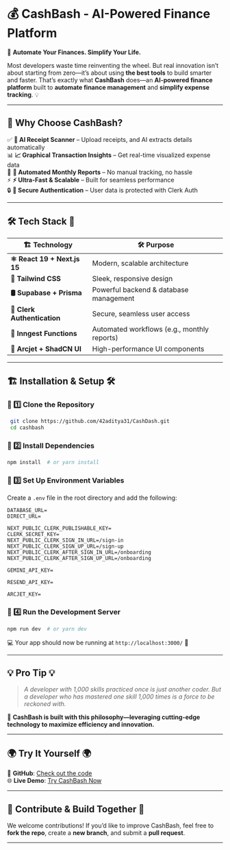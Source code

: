 # 💰 CashBash - AI-Powered Finance Platform

🚀 **Automate Your Finances. Simplify Your Life.**  

Most developers waste time reinventing the wheel. But real innovation isn’t about starting from zero—it’s about using **the best tools** to build smarter and faster. That’s exactly what **CashBash** does—an **AI-powered finance platform** built to **automate finance management** and **simplify expense tracking**. 💡

---

## 🌟 Why Choose CashBash?

✅ **📸 AI Receipt Scanner** – Upload receipts, and AI extracts details automatically  
📊 **📈 Graphical Transaction Insights** – Get real-time visualized expense data  
📨 **📅 Automated Monthly Reports** – No manual tracking, no hassle  
⚡ **⚡ Ultra-Fast & Scalable** – Built for seamless performance  
🔒 **🔐 Secure Authentication** – User data is protected with Clerk Auth  

---

## 🛠️ Tech Stack 🚀

| 🏗️ Technology       | 🛠️ Purpose  |
|------------------|----------|
| **⚛️ React 19 + Next.js 15** | Modern, scalable architecture |
| **🎨 Tailwind CSS** | Sleek, responsive design |
| **🛢️ Supabase + Prisma** | Powerful backend & database management |
| **🔑 Clerk Authentication** | Secure, seamless user access |
| **🔄 Inngest Functions** | Automated workflows (e.g., monthly reports) |
| **🚀 Arcjet + ShadCN UI** | High-performance UI components |

---

## 🏗️ Installation & Setup 🛠️

### 🔹 1️⃣ Clone the Repository
```bash
 git clone https://github.com/42aditya31/CashDash.git
 cd cashbash
```

### 🔹 2️⃣ Install Dependencies
```bash
npm install  # or yarn install
```

### 🔹 3️⃣ Set Up Environment Variables
Create a `.env` file in the root directory and add the following:
```env
DATABASE_URL=
DIRECT_URL=

NEXT_PUBLIC_CLERK_PUBLISHABLE_KEY=
CLERK_SECRET_KEY=
NEXT_PUBLIC_CLERK_SIGN_IN_URL=/sign-in
NEXT_PUBLIC_CLERK_SIGN_UP_URL=/sign-up
NEXT_PUBLIC_CLERK_AFTER_SIGN_IN_URL=/onboarding
NEXT_PUBLIC_CLERK_AFTER_SIGN_UP_URL=/onboarding

GEMINI_API_KEY=

RESEND_API_KEY=

ARCJET_KEY=
```

### 🔹 4️⃣ Run the Development Server
```bash
npm run dev  # or yarn dev
```
💻 Your app should now be running at `http://localhost:3000/` 🎉

---

## 💡 Pro Tip 💡
> *A developer with 1,000 skills practiced once is just another coder. But a developer who has mastered one skill 1,000 times is a force to be reckoned with.*

🚀 **CashBash is built with this philosophy—leveraging cutting-edge technology to maximize efficiency and innovation.**

---

## 🌍 Try It Yourself 🌍

🔗 **GitHub**: [Check out the code](https://github.com/42aditya31/CashDash)  
🌐 **Live Demo**: [Try CashBash Now](https://cash-dash-bfy5.vercel.app/dashboard)  

---

## 🤝 Contribute & Build Together 🤝

We welcome contributions! If you’d like to improve CashBash, feel free to **fork the repo**, create a **new branch**, and submit a **pull request**.

---


